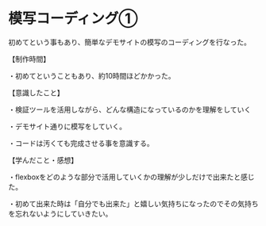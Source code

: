 # 模写コーディング①

初めてという事もあり、簡単なデモサイトの模写のコーディングを行なった。



【制作時間】

・初めてということもあり、約10時間ほどかかった。

【意識したこと】

・検証ツールを活用しながら、どんな構造になっているのかを理解をしていく

・デモサイト通りに模写をしていく。

・コードは汚くても完成させる事を意識する。


【学んだこと・感想】

・flexboxをどのような部分で活用していくかの理解が少しだけで出来たと感じた。

・初めて出来た時は「自分でも出来た」と嬉しい気持ちになったのでその気持ちを忘れないようにしていきたい。